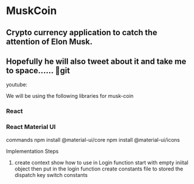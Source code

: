 # MuskCoin
## Crypto currency application to catch the attention of Elon Musk. 
## Hopefully he will also tweet about it and take me to space...... :beers:git

youtube: 

We will be using the following libraries for musk-coin
### React 
### React Material UI

commands
npm install @material-ui/core
npm install @material-ui/icons

Implementation Steps
1. create context
    show how to use in Login function 
    start with empty iniital object
    then put in the login function
    create constants file to stored the dispatch key switch constants
    
